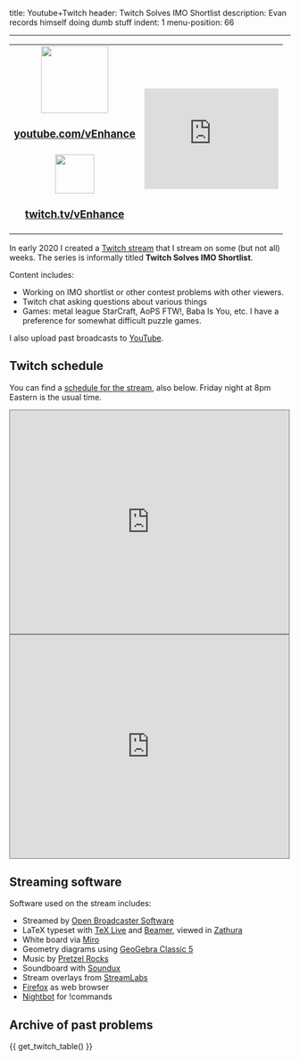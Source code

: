 title: Youtube+Twitch
header: Twitch Solves IMO Shortlist
description: Evan records himself doing dumb stuff
indent: 1
menu-position: 66

---

<p>
<table cellpadding="5">
<tr>
	<td align="center">
	<a href="https://youtube.com/c/vEnhance">
	<img src="static/logo-youtube.png" width="120">
	</a>
	<br />
	<h3><a href="https://www.youtube.com/c/vEnhance">
	youtube.com/vEnhance
	</a></h3>
	</td>
	<td rowspan="2">
	<iframe width="240" height="180" src="https://www.youtube.com/embed/videoseries?list=PLi6h8GM1FA6yHh4gDk_ZYezmncU1EJUmZ" frameborder="0" allow="accelerometer; autoplay; encrypted-media; gyroscope; picture-in-picture" allowfullscreen></iframe>
	</td>
</tr>
<tr>
	<td align="center">
	<a href="https://twitch.tv/vEnhance/">
	<img src="static/logo-twitch.png" width="70">
	</a>
	<br />
	<h3><a href="https://twitch.tv/vEnhance/">
	twitch.tv/vEnhance
	</a></h3>
	</td>
</tr>
</table>
</p>

In early 2020 I created a
[Twitch stream](https://www.twitch.tv/vEnhance)
that I stream on some (but not all) weeks.
The series is informally titled **Twitch Solves IMO Shortlist**.

Content includes:

* Working on IMO shortlist or other contest problems with other viewers.
* Twitch chat asking questions about various things
* Games: metal league StarCraft, AoPS FTW!, Baba Is You, etc.
	I have a preference for somewhat difficult puzzle games.

I also upload past broadcasts to [YouTube](https://youtube.com/c/vEnhance).

## Twitch schedule

You can find a
[schedule for the stream](https://calendar.google.com/calendar/b/1/embed?height=600&amp;wkst=1&amp;bgcolor=%23ffffff&amp;ctz=America%2FNew_York&amp;src=a2g4cTZ2ZW5zc2JnN2JxaWJiM2pzOXB1ZTBAZ3JvdXAuY2FsZW5kYXIuZ29vZ2xlLmNvbQ&amp;color=%237CB342&amp;title=twitch.tv%2FvEnhance&amp;showPrint=0&amp;showTabs=1&amp;mode=MONTH),
also below.
Friday night at 8pm Eastern is the usual time.

<iframe src="https://calendar.google.com/calendar/b/1/embed?height=600&amp;wkst=1&amp;bgcolor=%23ffffff&amp;ctz=America%2FNew_York&amp;src=a2g4cTZ2ZW5zc2JnN2JxaWJiM2pzOXB1ZTBAZ3JvdXAuY2FsZW5kYXIuZ29vZ2xlLmNvbQ&amp;color=%237CB342&amp;title=twitch.tv%2FvEnhance&amp;showPrint=0&amp;showTabs=1&amp;mode=MONTH" style="border:solid 1px #777" width="500" height="400" frameborder="0" scrolling="no"></iframe>

<iframe src="https://calendar.google.com/calendar/b/1/embed?height=600&amp;wkst=1&amp;bgcolor=%23ffffff&amp;ctz=America%2FNew_York&amp;src=a2g4cTZ2ZW5zc2JnN2JxaWJiM2pzOXB1ZTBAZ3JvdXAuY2FsZW5kYXIuZ29vZ2xlLmNvbQ&amp;color=%237CB342&amp;title=twitch.tv%2FvEnhance&amp;showPrint=0&amp;showTabs=1&amp;mode=AGENDA" style="border:solid 1px #777" width="500" height="400" frameborder="0" scrolling="no"></iframe>


## Streaming software

Software used on the stream includes:

* Streamed by [Open Broadcaster Software](https://obsproject.com/)
* LaTeX typeset with [TeX Live](https://www.tug.org/texlive/) and [Beamer](https://en.wikipedia.org/wiki/Beamer_(LaTeX)), viewed in [Zathura](https://github.com/D3S0X/Soundux)
* White board via [Miro](https://miro.com)
* Geometry diagrams using [GeoGebra Classic 5](https://wiki.geogebra.org/en/Reference:GeoGebra_Installation#GeoGebra_Classic_5_for_Desktop)
* Music by [Pretzel Rocks](https://pretzel.rocks)
* Soundboard with [Soundux](https://github.com/D3S0X/Soundux)
* Stream overlays from [StreamLabs](https://streamlabs.com/)
* [Firefox](https://www.mozilla.org/en-US/firefox/) as web browser
* [Nightbot](https://nightbot.tv) for !commands

## Archive of past problems

{{ get_twitch_table() }}
